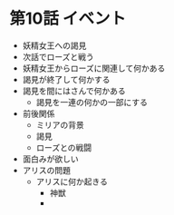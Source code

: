 # 第10話 イベント
- 妖精女王への謁見
- 次話でローズと戦う
- 妖精女王からローズに関連して何かある
- 謁見が終了して何かする
- 謁見を間にはさんで何かある
  - 謁見を一連の何かの一部にする
- 前後関係
  - ミリアの背景
  - 謁見
  - ローズとの戦闘
- 面白みが欲しい
- アリスの問題
  - アリスに何か起きる
    - 神獣
    - 
